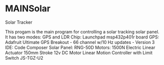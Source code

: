 # MAINSolar
 Solar Tracker

 This progam is the main program for controlling a solar tracking solar panel. It has two modes: GPS and LDR 
 Chip: Launchpad msp432p401r board
 GPS: Adafruit Ultimate GPS Breakout - 66 channel w/10 Hz updates - Version 3
 IDE: Code Composer
 Solar Panel: RNG-50D
 Motors: 1500N Electric Linear Actuator 150mm Stroke 12v DC Motor Linear Motion Controller with Limit Switch JS-TGZ-U2
